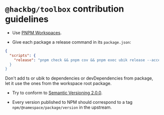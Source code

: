 # `@hackbg/toolbox` contribution guidelines

* Use [PNPM Workspaces](https://pnpm.io/workspaces).

* Give each package a release command in its `package.json`:

```json
{
  "scripts": {
    "release": "pnpm check && pnpm cov && pnpm exec ubik release --access public --otp 123123`
  }
}
```

Don't add ts or ubik to dependencies or devDependencies from package,
let it use the ones from the workspace root package.

* Try to conform to [Semantic Versioning 2.0.0](https://semver.org/).

* Every version published to NPM should correspond to a tag `npm/@namespace/package/version`
  in the upstream.
